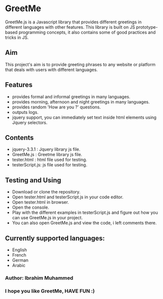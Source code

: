 # GreetMe
GreetMe.js is a Javascript library that provides different greetings in different languages with other features.
This library is built on JS prototype-based programming concepts, it also contains some of good practices and tricks in JS.

## Aim
This project's aim is to provide greeting phrases to any website or platform that deals with users with different languages.

## Features
  - provides formal and informal greetings in many languages.
  - provides morning, afternoon and night greetings in many languages.
  - provides random 'How are you ?' questions.
  - outputs logs.
  - jquery support, you can immediately set text inside html elements using Jquery selectors.
  
## Contents
  - jquery-3.3.1   : Jquery library js file.
  - GreetMe.js     : Greetme library js file.
  - tester.html    : html file used for testing.
  - testerScript.js: js file used for testing.
  
## Testing and Using
  - Download or clone the repository.
  - Open tester.html and testerScript.js in your code editor.
  - Open tester.html in browser.
  - Open the console.
  - Play with the different examples in testerScript.js and figure out how you can use GreetMe.js in your project.
  - You can also open GreetMe.js and view the code, i left comments there.
  
## Currently supported languages:
  - English
  - French
  - German 
  - Arabic
  
### Author: Ibrahim Muhammed



### I hope you like GreetMe, HAVE FUN :)
